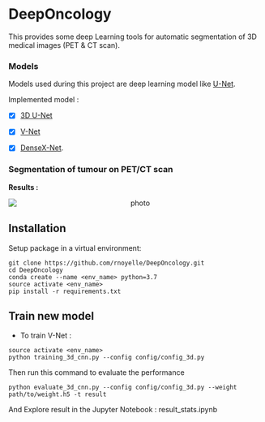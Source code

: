 # DeepOncology

This provides some deep Learning tools for automatic segmentation of 3D medical images (PET & CT scan).

### Models
Models used during this project are deep learning model like [U-Net](https://arxiv.org/abs/1505.04597). 

Implemented model :

- [x] [3D U-Net](https://arxiv.org/abs/1606.06650)
- [x] [V-Net](https://arxiv.org/abs/1606.04797)
- [x] [DenseX-Net](https://ieeexplore.ieee.org/stamp/stamp.jsp?arnumber=8946601).


### Segmentation of tumour on PET/CT scan

**Results :**

<p align="center">
<img style="display: block; margin: auto;" alt="photo" src="./GIF_example_segmentation.gif">
</p>


##  Installation
Setup package in a virtual environment:
```
git clone https://github.com/rnoyelle/DeepOncology.git
cd DeepOncology
conda create --name <env_name> python=3.7
source activate <env_name>
pip install -r requirements.txt
```

## Train new model
- To train V-Net :
```
source activate <env_name>
python training_3d_cnn.py --config config/config_3d.py
```

Then run this command to evaluate the performance
```
python evaluate_3d_cnn.py --config config/config_3d.py --weight path/to/weight.h5 -t result
```
And Explore result in the Jupyter Notebook : result_stats.ipynb



